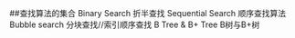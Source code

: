 ##查找算法的集合
Binary Search 折半查找
Sequential Search 顺序查找算法
Bubble search 分块查找//索引顺序查找
B Tree & B+ Tree B树与B+树